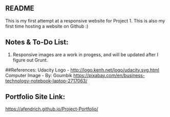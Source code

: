 ## README

This is my first attempt at a responsive website for Project 1.  This is also my first time hosting a website on Github :)  

## Notes & To-Do List:
1. Responsive images are a work in progess, and will be updated after I figure out Grunt.

##References:
Udacity Logo -  http://logo.kenh.net/logo/udacity.svg.html
Computer Image - By: Goumbik https://pixabay.com/en/business-technology-notebook-laptop-2717063/

## Portfolio Site Link:
https://afendrich.github.io/Project-Portfolio/
